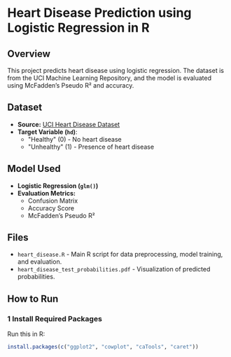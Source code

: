 # Heart Disease Prediction using Logistic Regression in R

## Overview
This project predicts heart disease using logistic regression. The dataset is from the UCI Machine Learning Repository, and the model is evaluated using McFadden’s Pseudo R² and accuracy.

## Dataset
- **Source:** [UCI Heart Disease Dataset](http://archive.ics.uci.edu/ml/machine-learning-databases/heart-disease/)
- **Target Variable (`hd`)**:  
  - "Healthy" (0) - No heart disease  
  - "Unhealthy" (1) - Presence of heart disease  

## Model Used
- **Logistic Regression (`glm()`)**
- **Evaluation Metrics:**  
  - Confusion Matrix  
  - Accuracy Score  
  - McFadden’s Pseudo R²  

## Files
- `heart_disease.R` - Main R script for data preprocessing, model training, and evaluation.
- `heart_disease_test_probabilities.pdf` - Visualization of predicted probabilities.

## How to Run
### **1️ Install Required Packages**
Run this in R:
```r
install.packages(c("ggplot2", "cowplot", "caTools", "caret"))

